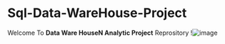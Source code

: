 # Sql-Data-WareHouse-Project 
Welcome To **Data Ware HouseN Analytic Project** Reprository !![image](https://github.com/user-attachments/assets/82eec11f-98dc-4b1c-8a05-a025f90555cc)
